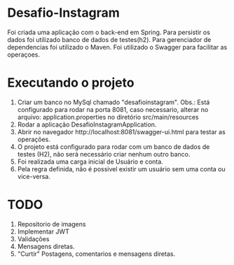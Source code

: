 # Desafio-Instagram


Foi criada uma aplicação com o back-end em Spring. Para persistir os dados foi utilizado banco de dados de testes(h2). 
Para gerenciador de dependencias foi utilizado o Maven. Foi utilizado o Swagger para facilitar as operaçoes.

# Executando o projeto

1. Criar um banco no MySql chamado "desafioinstagram". 
Obs.: Está configurado para rodar na porta 8081, caso necessario, alterar no arquivo: application.properties no diretório src/main/resources
2. Rodar a aplicação DesafioInstagramApplication. 
3. Abrir no navegador http://localhost:8081/swagger-ui.html para testar as operações.
4. O projeto está configurado para rodar com um banco de dados de testes (H2), não será necessário criar nenhum outro banco.
5. Foi realizada uma carga inicial de Usuário e conta.
6. Pela regra definida, não é possivel existir um usuário sem uma conta ou vice-versa.

# TODO

1. Repositorio de imagens
2. Implementar JWT
3. Validações
4. Mensagens diretas.
5. "Curtir" Postagens, comentarios e mensagens diretas.
